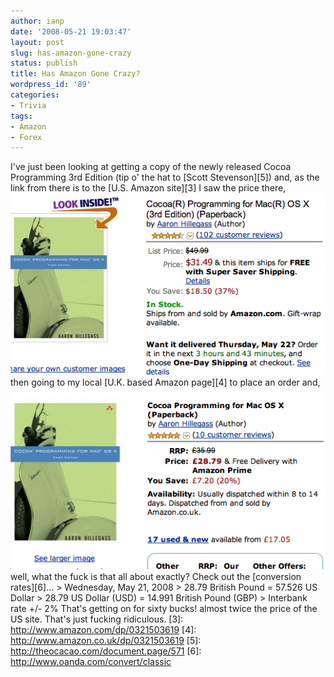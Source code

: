 ```yaml
---
author: ianp
date: '2008-05-21 19:03:47'
layout: post
slug: has-amazon-gone-crazy
status: publish
title: Has Amazon Gone Crazy?
wordpress_id: '89'
categories:
- Trivia
tags:
- Amazon
- Forex
---
```


I've just been looking at getting a copy of the newly released Cocoa
Programming 3rd Edition (tip o' the hat to [Scott Stevenson][5]) and, as
the link from there is to the [U.S. Amazon site][3] I saw the price
there, ![amazon.com](/images/2008/05/21/cocoa-programming-us.png) then
going to my local [U.K. based Amazon page][4] to place an order and,
![amazon.co.uk](/images/2008/05/21/cocoa-programming-uk.png) well, what
the fuck is that all about exactly? Check out the [conversion
rates][6]... \> Wednesday, May 21, 2008 \> 28.79 British Pound = 57.526
US Dollar \> 28.79 US Dollar (USD) = 14.991 British Pound (GBP) \>
Interbank rate +/- 2% That's getting on for sixty bucks! almost twice
the price of the US site. That's just fucking ridiculous. [3]:
http://www.amazon.com/dp/0321503619 [4]:
http://www.amazon.co.uk/dp/0321503619 [5]:
http://theocacao.com/document.page/571 [6]:
http://www.oanda.com/convert/classic
